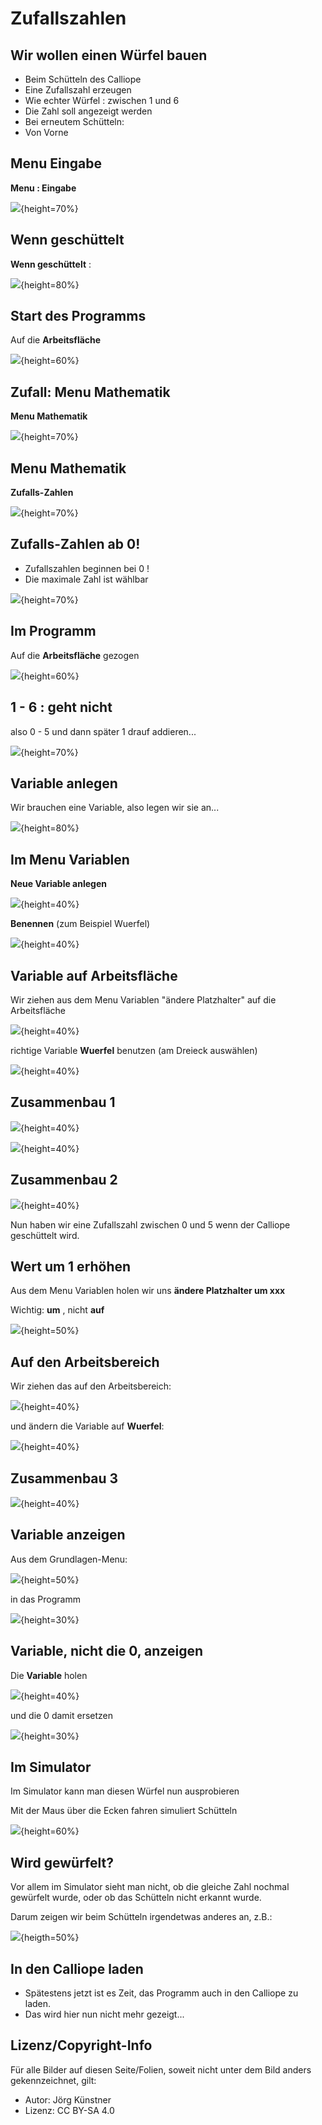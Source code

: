 # Zufallszahlen  

## Wir wollen einen Würfel bauen

* Beim Schütteln des Calliope
* Eine Zufallszahl erzeugen
* Wie echter Würfel : zwischen 1 und 6
* Die Zahl soll angezeigt werden
* Bei erneutem Schütteln:
* Von Vorne



## Menu Eingabe

__Menu : Eingabe__

![](pics/Selection_002.png){height=70%}



## Wenn geschüttelt

__Wenn geschüttelt__ :

![](pics/Selection_003.png){height=80%}



## Start des Programms 

Auf die __Arbeitsfläche__

![](pics/Selection_012.png){height=60%}

## Zufall: Menu Mathematik

__Menu Mathematik__

![](pics/Selection_001.png){height=70%}





## Menu Mathematik 

__Zufalls-Zahlen__

![](pics/Selection_004.png){height=70%}

 

## Zufalls-Zahlen ab 0!

* Zufallszahlen beginnen bei 0 !
* Die maximale Zahl ist wählbar 



![](pics/Selection_005.png){height=70%}



## Im Programm

Auf die __Arbeitsfläche__ gezogen

![](pics/Selection_013.png){height=60%}



## 1 - 6 : geht nicht

also 0 - 5  und dann später 1 drauf addieren...

![](pics/Selection_014.png){height=70%}



## Variable anlegen



Wir brauchen eine Variable, also legen wir sie an...

![](pics/Selection_006.png){height=80%}



## Im Menu Variablen

__Neue Variable anlegen__

![](pics/Selection_007.png){height=40%}

__Benennen__ (zum Beispiel Wuerfel)

![](pics/Selection_011.png){height=40%}



## Variable auf Arbeitsfläche

Wir ziehen aus dem Menu Variablen "ändere Platzhalter" auf die Arbeitsfläche

![](pics/Selection_015.png){height=40%}

richtige Variable __Wuerfel__ benutzen (am Dreieck auswählen)

![](pics/Selection_016.png){height=40%}



## Zusammenbau 1



![](pics/Selection_017.png){height=40%}

![](pics/Selection_018.png){height=40%}



## Zusammenbau 2

![](pics/Selection_019.png){height=40%}



Nun haben wir eine Zufallszahl zwischen 0 und 5 wenn der Calliope geschüttelt wird.

## Wert um 1 erhöhen

Aus dem Menu Variablen holen wir uns __ändere Platzhalter um xxx__  

Wichtig: __um__ , nicht __auf__



![](pics/Selection_020.png){height=50%}



## Auf den Arbeitsbereich



Wir ziehen das auf den Arbeitsbereich:

![](pics/Selection_021.png){height=40%}

und ändern die Variable auf __Wuerfel__:

![](pics/Selection_022.png){height=40%}



## Zusammenbau 3

![](pics/Selection_023.png){height=40%}



## Variable anzeigen

Aus dem Grundlagen-Menu: 

![](pics/Selection_024.png){height=50%}

in das Programm

![](pics/Selection_025.png){height=30%}



## Variable, nicht die 0, anzeigen

Die __Variable__ holen 

![](pics/Selection_026.png){height=40%}

und die 0 damit ersetzen

![](pics/Selection_027.png){height=30%}



## Im Simulator 

Im Simulator kann man diesen Würfel nun ausprobieren  

Mit der Maus über die Ecken fahren simuliert Schütteln



![](pics/Selection_029.png){height=60%}



## Wird gewürfelt?

Vor allem im Simulator sieht man nicht, ob die gleiche Zahl nochmal gewürfelt wurde, oder ob das Schütteln nicht erkannt wurde.  

Darum zeigen wir beim Schütteln irgendetwas anderes an, z.B.:

![](pics/Selection_028.png){heigth=50%}



## In den Calliope laden



* Spätestens jetzt ist es Zeit, das Programm auch in den Calliope zu laden.
* Das wird hier nun nicht mehr gezeigt...



## Lizenz/Copyright-Info

Für alle Bilder auf diesen Seite/Folien, soweit nicht unter dem Bild anders gekennzeichnet,  gilt:

- Autor: Jörg Künstner
- Lizenz: CC BY-SA 4.0


